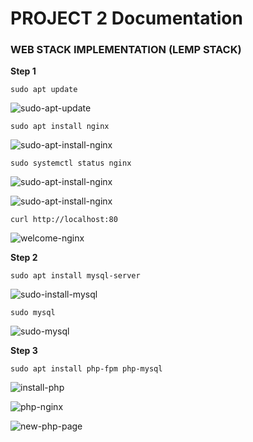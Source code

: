 # PROJECT 2 Documentation

### WEB STACK IMPLEMENTATION (LEMP STACK)

**Step 1**

`sudo apt update`

![sudo-apt-update](https://user-images.githubusercontent.com/85305109/178084835-01d4bf0b-4f36-4066-9560-00402f67c6f8.jpg)

`sudo apt install nginx`

![sudo-apt-install-nginx](https://user-images.githubusercontent.com/85305109/178084900-30c84b02-88a4-494b-9f54-9a6369248214.jpg)

`sudo systemctl status nginx`

![sudo-apt-install-nginx](https://user-images.githubusercontent.com/85305109/178084900-30c84b02-88a4-494b-9f54-9a6369248214.jpg)

![sudo-apt-install-nginx](https://user-images.githubusercontent.com/85305109/178084900-30c84b02-88a4-494b-9f54-9a6369248214.jpg)

`curl http://localhost:80`

![welcome-nginx](https://user-images.githubusercontent.com/85305109/178084973-3ed228cd-b7bc-4d77-ac92-917266e7a6bf.jpg)


**Step 2**

`sudo apt install mysql-server`

![sudo-install-mysql](https://user-images.githubusercontent.com/85305109/178084992-d0936902-8100-4061-b21d-2320098b5392.jpg)

`sudo mysql`

![sudo-mysql](https://user-images.githubusercontent.com/85305109/178085008-4eeed405-d5b8-4e0b-84c3-91953f6f9211.jpg)

**Step 3**

`sudo apt install php-fpm php-mysql`

![install-php](https://user-images.githubusercontent.com/85305109/178085220-8cb007fa-6e9c-4c3c-acd4-b6ed2fbfc82b.jpg)

![php-nginx](https://user-images.githubusercontent.com/85305109/178085255-aa30e75e-b306-464b-9c64-fbb87cf7a62b.jpg)

![new-php-page](https://user-images.githubusercontent.com/85305109/178085279-c5c76082-9095-4629-994b-4eea78dc19c6.jpg)


